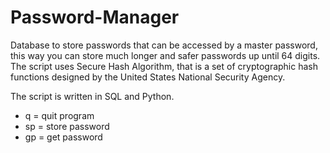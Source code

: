 # Password-Manager
Database to store passwords that can be accessed by a master password, this way you can store much longer and safer passwords up until 64 digits.
The script uses Secure Hash Algorithm, that is a set of cryptographic hash functions designed by the United States National Security Agency.

The script is written in SQL and Python.
- q = quit program
- sp = store password
- gp = get password
